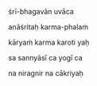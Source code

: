 śrī-bhagavān uvāca

anāśritaḥ karma-phalaṁ

kāryaṁ karma karoti yaḥ

sa sannyāsī ca yogī ca

na niragnir na cākriyaḥ